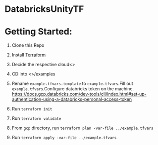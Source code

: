 # DatabricksUnityTF


# Getting Started:

1. Clone this Repo 

2. Install [Terraform](https://developer.hashicorp.com/terraform/downloads)

3. Decide the respective cloud<<cloud>>

4. CD into <<cloud>>/examples

5. Rename `example.tfvars.template` to `example.tfvars`.Fill out `example.tfvars`.Configure databricks token on the machine.
 https://docs.gcp.databricks.com/dev-tools/cli/index.html#set-up-authentication-using-a-databricks-personal-access-token


6. Run `terraform init`

7. Run `terraform validate`

8. From `gcp` directory, run `terraform plan -var-file ../example.tfvars`

9. Run `terraform apply -var-file ../example.tfvars`